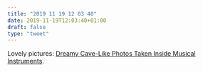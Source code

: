 ```yaml
---
title: "2019 11 19 12 03 40"
date: 2019-11-19T12:03:40+01:00
draft: false
type: "tweet"
---
```

Lovely pictures: [Dreamy Cave-Like Photos Taken Inside Musical Instruments](https://kottke.org/19/11/dreamy-cave-like-photos-taken-inside-musical-instruments).
